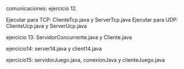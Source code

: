 comunicaciones: ejercicio 12. 

Ejecutar para TCP: ClienteTcp.java y ServerTcp.java
Ejecutar para UDP: ClienteUcp.java y ServerUcp.java

ejercicio 13:
ServidorConcurrente.java y Cliente.java

ejercicio14:
server14.java y client14.java

ejercicio15:
servidorJuego.java, conexionJava y clienteJuego.java
